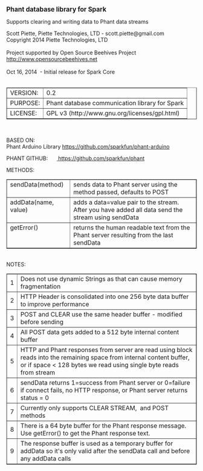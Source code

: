 <html>
  <head>
    <meta http-equiv="content-type" content="text/html;
      charset=windows-1252">
    <title></title>
  </head>
  <body>
    <b><big>Phant database library for Spark </big><br>
    </b>
    <p> </p>
    <p>Supports clearing and writing data to Phant data streams</p>
    Scott Piette, Piette Technologies, LTD - scott.piette@gmail.com<br>
    Copyright 2014 Piette Technologies, LTD<br>
    <br>
    Project supported by Open Source Beehives Project<a
      href="http://www.opensourcebeehives.net">
      http://www.opensourcebeehives.net</a><br>
    <br>
    Oct 16, 2014&nbsp; - Initial release for Spark Core<br>
    <br>
    <table border="1" cellpadding="2" cellspacing="2" width="100%">
      <tbody>
        <tr>
          <td valign="top">VERSION:</td>
          <td valign="top">0.2<br>
          </td>
        </tr>
        <tr>
          <td valign="top">PURPOSE:</td>
          <td valign="top">Phant database communication library for
            Spark<br>
          </td>
        </tr>
        <tr>
          <td valign="top">LICENSE:</td>
          <td valign="top">GPL v3 (http://www.gnu.org/licenses/gpl.html)</td>
        </tr>
      </tbody>
    </table>
    <br>
    <p> BASED ON:<br>
      Phant Arduino Library <a href="https://github.com/niesteszeck">https://github.com/sparkfun/phant-arduino</a><br>
    </p>
    <p>PHANT GITHUB: &nbsp; &nbsp; &nbsp;<a
        href="https://github.com/sparkfun/phant">
        https://github.com/sparkfun/phant</a><br>
    </p>
    METHODS:
    <table border="1" cellpadding="2" cellspacing="2"
      width="100%">
      <tbody>
        <tr>
          <td valign="top">sendData(method)<br>
          </td>
          <td valign="top">sends data to Phant server using the method
            passed, defaults to POST<br>
          </td>
        </tr>
        <tr>
          <td valign="top">addData(name, value)<br>
          </td>
          <td valign="top">adds a data=value pair to the stream.&nbsp;
            After you have added all data send the stream using sendData<br>
          </td>
        </tr>
        <tr>
          <td valign="top">getError()<br>
          </td>
          <td valign="top">returns the human readable text from the
            Phant server resulting from the last sendData<br>
          </td>
        </tr>
      </tbody>
    </table>
    <br>
    NOTES:<br>
    <table border="1" cellpadding="2" cellspacing="2" width="100%">
      <tbody>
        <tr>
          <td>1</td>
          <td> Does not use dynamic Strings as that can cause memory
            fragmentation</td>
        </tr>
        <tr>
          <td>2</td>
          <td> HTTP Header is consolidated into one 256 byte data buffer
            to improve performance</td>
        </tr>
        <tr>
          <td>3</td>
          <td> POST and CLEAR use the same header buffer - modified
            before sending</td>
        </tr>
        <tr>
          <td>4</td>
          <td> All POST data gets added to a 512 byte internal content
            buffer</td>
        </tr>
        <tr>
          <td>5</td>
          <td> HTTP and Phant responses from server are read using block
            reads into the remaining space from internal content buffer,
            or if space &lt; 128 bytes we read using single byte reads
            from stream</td>
        </tr>
        <tr>
          <td>6</td>
          <td> sendData returns 1=success from Phant server or 0=failure
            if connect fails, no HTTP response, or Phant server returns
            status = 0</td>
        </tr>
        <tr>
          <td>7</td>
          <td> Currently only supports CLEAR STREAM,&nbsp; and POST
            methods<br>
          </td>
        </tr>
        <tr>
          <td>8</td>
          <td> There is a 64 byte buffer for the Phant response message.
            Use getError() to get the Phant response text.</td>
        </tr>
        <tr>
          <td>9</td>
          <td> The response buffer is used as a temporary buffer for
            addData so it's only valid after the sendData call and
            before any addData calls</td>
        </tr>
      </tbody>
    </table>
    <br>
    <br>
    <p> </p>
  </body>
</html>
